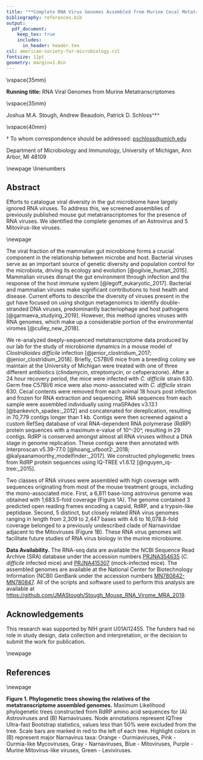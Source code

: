 ```yaml
---
title: "**Complete RNA Virus Genomes Assembled from Murine Cecal Metatranscriptomes**"
bibliography: references.bib
output:
  pdf_document:
    keep_tex: true
    includes:
      in_header: header.tex
csl: american-society-for-microbiology.csl
fontsize: 11pt
geometry: margin=1.0in
---
```








\vspace{35mm}

**Running title:** RNA Viral Genomes from Murine Metatranscriptomes

\vspace{35mm}


Joshua M.A. Stough, Andrew Beaudoin, Patrick D. Schloss^$\dagger$^

\vspace{40mm}

$\dagger$ To whom correspondence should be addressed: pschloss@umich.edu

Department of Microbiology and Immunology, University of Michigan, Ann Arbor, MI 48109


\newpage
\linenumbers


## Abstract

Efforts to catalogue viral diversity in the gut microbiome have largely ignored RNA viruses. To address this, we screened assemblies of previously published mouse gut metatranscriptomes for the presence of RNA viruses. We identified the complete genomes of an Astrovirus and 5 Mitovirus-like viruses.

\newpage

The viral fraction of the mammalian gut microbiome forms a crucial component in the relationship between microbe and host. Bacterial viruses serve as an important source of genetic diversity and population control for the microbiota, driving its ecology and evolution [@ogilvie_human_2015]. Mammalian viruses disrupt the gut environment through infection and the response of the host immune system [@legoff_eukaryotic_2017]. Bacterial and mammalian viruses make significant contributions to host health and disease. Current efforts to describe the diversity of viruses present in the gut have focused on using shotgun metagenomics to identify double-stranded DNA viruses, predominantly bacteriophage and host pathogens [@garmaeva_studying_2019]. However, this method ignores viruses with RNA genomes, which make up a considerable portion of the environmental viromes [@culley_new_2018].

We re-analyzed deeply-sequenced metatranscriptome data produced by our lab for the study of microbiome dynamics in a mouse model of *Clostridioides difficile* infection [@jenior_clostridium_2017; @jenior_clostridium_2018]. Briefly, C57Bl/6 mice from a breeding colony we maintain at the University of Michigan were treated with one of three different antibiotics (clindamycin, streptomycin, or cefoperazone). After a 24 hour recovery period, the mice were infected with *C. difficile* strain 630. Germ free C57Bl/6 mice were also mono-associated with *C. difficile* strain 630. Cecal contents were removed from each animal 18 hours post infection and frozen for RNA extraction and sequencing. RNA sequences from each sample were assembled individually using rnaSPAdes v3.13.1 [@bankevich_spades:_2012] and concatenated for dereplication, resulting in 70,779 contigs longer than 1 kb. Contigs were then screened against a custom RefSeq database of viral RNA-dependent RNA polymerase (RdRP) protein sequences with a maximum e-value of 10^-20^, resulting in 29 contigs. RdRP is conserved amongst almost all RNA viruses without a DNA stage in genome replication. These contigs were then annotated with Interproscan v5.39-77.0 [@hoang_ufboot2:_2018; @kalyaanamoorthy_modelfinder:_2017]. We constructed phylogenetic trees from RdRP protein sequences using IQ-TREE v1.6.12 [@nguyen_iq-tree:_2015].

Two classes of RNA viruses were assembled with high coverage with sequences originating from most of the mouse treatment groups, including the mono-associated mice. First, a 6,811 base-long astrovirus genome was obtained with 1,683.5-fold coverage (Figure 1A). The genome contained 3 predicted open reading frames encoding a capsid, RdRP, and a trypsin-like peptidase. Second, 5 distinct, but closely related RNA virus genomes ranging in length from 2,309 to 2,447 bases with 4.6 to 16,078.8-fold coverage belonged to a previously undescribed clade of Narnaviridae adjacent to the Mitoviruses (Figure 1B). These RNA virus genomes will facilitate future studies of RNA virus biology in the murine microbiome.


**Data Availability.** The RNA-seq data are available the NCBI Sequence Read Archive (SRA) database under the accession numbers [PRJNA354635](https://www.ncbi.nlm.nih.gov/bioproject/354635) (*C. difficile* infected mice) and [PRJNA415307](https://www.ncbi.nlm.nih.gov/bioproject/415307) (mock-infected mice). The assembled genomes are available at the National Center for Biotechnology Information (NCBI) GenBank under the accession numbers [MN780842-MN780847](). All of the scripts and software used to perform this analysis are available at https://github.com/JMAStough/Stough_Mouse_RNA_Virome_MRA_2019.

## Acknowledgements
This research was supported by NIH grant U01AI12455. The funders had no role in study design, data collection and interpretation, or the decision to submit the work for publication.

\newpage

## References
<div id="refs"></div>

\newpage


**Figure 1. Phylogenetic trees showing the relatives of the metatranscriptome assembled genomes.** Maximum Likelihood phylogenetic trees constructed from RdRP amino acid sequences for (A) Astroviruses and (B) Narnaviruses. Node annotations represent IQTree Ultra-fast Bootstrap statistics, values less than 50% were excluded from the tree. Scale bars are marked in red to the left of each tree. Highlight colors in (B) represent major Narnavirus taxa: Orange - Ourmiaviruses, Pink - Ourmia-like Mycoviruses, Gray - Narnaviruses, Blue - Mitoviruses, Purple - Murine Mitovirus-like viruses, Green - Leviviruses.
